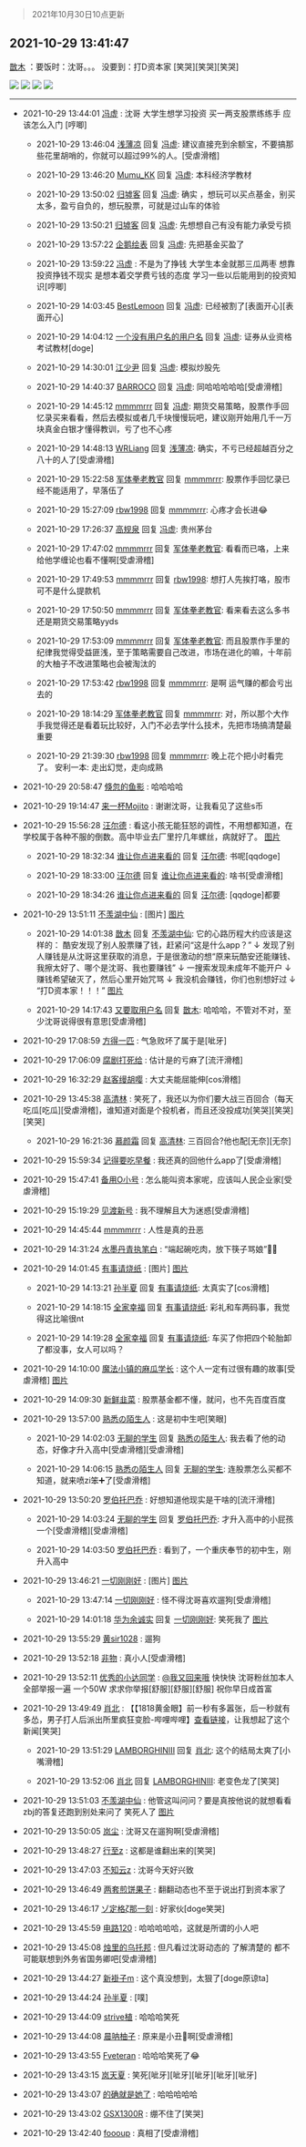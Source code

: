 > 2021年10月30日10点更新
<link rel="stylesheet" href="https://cdn.jsdelivr.net/gh/taotie6/sampleJSON@main/css/photo_show.css">
<meta name="referrer" content="no-referrer" />


 ## 2021-10-29 13:41:47 

 [㪚木](https://www.coolapk.com/feed/31042660?shareKey=MWI3OGQwMjc2OGUzNjE3YjhlMzQ~) ：要饭时：沈哥。。。
没要到：打D资本家
[笑哭][笑哭][笑哭] 

<div class="album">
<img class="img-item" src="http://image.coolapk.com/feed/2021/1029/13/3783511_bdb50332_5733_6725@1080x602.jpeg" />
<img class="img-item" src="http://image.coolapk.com/feed/2021/1029/13/1081091_cf50bbd1_6105_7427@1080x446.jpeg" />
<img class="img-item" src="http://image.coolapk.com/feed/2021/1029/13/1081091_de00f10f_6105_7429@1080x969.png" />
<img class="img-item" src="http://image.coolapk.com/feed/2019/0507/23/1081091_4586_1095@230x167.gif" />
</div>

 ------- 

- 2021-10-29 13:44:01 [冯虚](uid=3326548) : 沈哥 大学生想学习投资 买一两支股票练练手 应该怎么入门 [哼唧] 

    - 2021-10-29 13:46:04 [浅薄凉](uid=1630624) 回复 [冯虚](uid=3326548): 建议直接充到余额宝，不要搞那些花里胡哨的，你就可以超过99%的人。[受虐滑稽] 

    - 2021-10-29 13:46:20 [Mumu_KK](uid=1355663) 回复 [冯虚](uid=3326548): 本科经济学教材 

    - 2021-10-29 13:50:02 [归墟客](uid=3287587) 回复 [冯虚](uid=3326548): 确实 ，想玩可以买点基金，别买太多，盈亏自负的，想玩股票，可就是过山车的体验 

    - 2021-10-29 13:50:21 [归墟客](uid=3287587) 回复 [冯虚](uid=3326548): 先想想自己有没有能力承受亏损 

    - 2021-10-29 13:57:22 [企鹅绘表](uid=788546) 回复 [冯虚](uid=3326548): 先把基金买盈了 

    - 2021-10-29 13:59:22 [冯虚](uid=3326548) : 不是为了挣钱 大学生本金就那三瓜两枣 想靠投资挣钱不现实 是想本着交学费亏钱的态度 学习一些以后能用到的投资知识[哼唧] 

    - 2021-10-29 14:03:45 [BestLemoon](uid=3132087) 回复 [冯虚](uid=3326548): 已经被割了[表面开心][表面开心] 

    - 2021-10-29 14:04:12 [一个没有用户名的用户名](uid=1314924) 回复 [冯虚](uid=3326548): 证券从业资格考试教材[doge] 

    - 2021-10-29 14:30:01 [江少尹](uid=3524927) 回复 [冯虚](uid=3326548): 模拟炒股先 

    - 2021-10-29 14:40:37 [BARROCO](uid=838399) 回复 [冯虚](uid=3326548): 同哈哈哈哈哈[受虐滑稽] 

    - 2021-10-29 14:45:12 [mmmmrrr](uid=3384805) 回复 [冯虚](uid=3326548): 期货交易策略，股票作手回忆录买来看看，然后去模拟或者几千块慢慢玩吧，建议刚开始用几千一万块真金白银才懂得教训，亏了也不心疼 

    - 2021-10-29 14:48:13 [WRLiang](uid=533595) 回复 [浅薄凉](uid=1630624): 确实，不亏已经超越百分之八十的人了[受虐滑稽] 

    - 2021-10-29 15:22:58 [军体拳老教官](uid=2044950) 回复 [mmmmrrr](uid=3384805): 股票作手回忆录已经不能适用了，早落伍了 

    - 2021-10-29 15:27:09 [rbw1998](uid=602980) 回复 [mmmmrrr](uid=3384805): 心疼才会长进😂 

    - 2021-10-29 17:26:37 [高规泉](uid=1123484) 回复 [冯虚](uid=3326548): 贵州茅台 

    - 2021-10-29 17:47:02 [mmmmrrr](uid=3384805) 回复 [军体拳老教官](uid=2044950): 看看而已咯，上来给他学缠论也看不懂啊[受虐滑稽] 

    - 2021-10-29 17:49:53 [mmmmrrr](uid=3384805) 回复 [rbw1998](uid=602980): 想打人先挨打咯，股市可不是什么提款机 

    - 2021-10-29 17:50:50 [mmmmrrr](uid=3384805) 回复 [军体拳老教官](uid=2044950): 看来看去这么多书还是期货交易策略yyds 

    - 2021-10-29 17:53:09 [mmmmrrr](uid=3384805) 回复 [军体拳老教官](uid=2044950): 而且股票作手里的纪律我觉得受益匪浅，至于策略需要自己改进，市场在进化的嘛，十年前的大柚子不改进策略也会被淘汰的 

    - 2021-10-29 17:53:42 [rbw1998](uid=602980) 回复 [mmmmrrr](uid=3384805): 是啊 运气赚的都会亏出去的 

    - 2021-10-29 18:14:29 [军体拳老教官](uid=2044950) 回复 [mmmmrrr](uid=3384805): 对，所以那个大作手我觉得还是看着玩比较好，入门不必去学什么技术，先把市场搞清楚最重要 

    - 2021-10-29 21:39:30 [rbw1998](uid=602980) 回复 [mmmmrrr](uid=3384805): 晚上花个把小时看完了。  安利一本:  走出幻觉，走向成熟 

- 2021-10-29 20:58:47 [倏忽的鱼影](uid=2344116) : 哈哈哈哈 

- 2021-10-29 19:14:47 [来一杯Mojito](uid=718339) : 谢谢沈哥，让我看见了这些s币 

- 2021-10-29 15:56:28 [汪尔德](uid=1595236) : 看这小孩无能狂怒的调性，不用想都知道，在学校属于各种不服的倒数。高中毕业去厂里拧几年螺丝，病就好了。 [图片](http://image.coolapk.com/feed/2021/1029/15/1595236_5ce62571_4187_1782@593x502.jpeg)

    - 2021-10-29 18:32:34 [谁让你点进来看的](uid=1348471) 回复 [汪尔德](uid=1595236): 书呢[qqdoge] 

    - 2021-10-29 18:33:00 [汪尔德](uid=1595236) 回复 [谁让你点进来看的](uid=1348471): 啥书[受虐滑稽] 

    - 2021-10-29 18:34:26 [谁让你点进来看的](uid=1348471) 回复 [汪尔德](uid=1595236): [qqdoge]都要 

- 2021-10-29 13:51:11 [不羡湖中仙](uid=3789180) : [图片] [图片](http://image.coolapk.com/feed/2021/1029/13/3789180_6670_9345@828x1792.jpg)

    - 2021-10-29 14:01:38 [㪚木](uid=1081091) 回复 [不羡湖中仙](uid=3789180): 它的心路历程大约应该是这样的：
酷安发现了别人股票赚了钱，赶紧问“这是什么app？”
↓
发现了别人赚钱是从沈哥这里获取的消息，于是很激动的想“原来玩酷安还能赚钱、我擦太好了、哪个是沈哥、我也要赚钱”
↓
一搜索发现未成年不能开户
↓
赚钱希望破灭了，然后心里开始咒骂
↓<!--break-->
我没机会赚钱，你们也别想好过
↓
“打D资本家！！！” [图片](http://image.coolapk.com/feed/2019/0507/23/1081091_4586_1095@230x167.gif)

    - 2021-10-29 14:17:43 [又要取用户名](uid=4165690) 回复 [㪚木](uid=1081091): 哈哈哈，不管对不对，至少沈哥说得很有意思[受虐滑稽] 

- 2021-10-29 17:08:59 [方得一匹](uid=1818310) : 气急败坏了属于是[呲牙] 

- 2021-10-29 17:06:09 [腐剧打死给](uid=1391153) : 估计是的亏麻了[流汗滑稽] 

- 2021-10-29 16:32:29 [赵客缦胡嘤](uid=2186376) : 大丈夫能屈能伸[cos滑稽] 

- 2021-10-29 13:45:38 [高清林](uid=8114305) : 笑死了，我还以为你们要大战三百回合（每天吃瓜[吃瓜][受虐滑稽]，谁知道对面是个投机者，而且还没投成功[笑哭][笑哭][笑哭] 

    - 2021-10-29 16:21:36 [慕颜霜](uid=3801065) 回复 [高清林](uid=8114305): 三百回合?他也配[无奈][无奈] 

- 2021-10-29 15:59:34 [记得要吃早餐](uid=4374824) : 我还真的回他什么app了[受虐滑稽] 

- 2021-10-29 15:47:41 [备用O小号](uid=1002360) : 怎么能叫资本家呢，应该叫人民企业家[受虐滑稽] 

- 2021-10-29 15:19:29 [见渡新号](uid=868957) : 我不理解且大为迷惑[受虐滑稽] 

- 2021-10-29 14:45:44 [mmmmrrr](uid=3384805) : 人性是真的丑恶 

- 2021-10-29 14:31:24 [水墨丹青执笔白](uid=3060746) : “端起碗吃肉，放下筷子骂娘”🤣🤣 

- 2021-10-29 14:01:45 [有事请烧纸](uid=1802946) : [图片] [图片](http://image.coolapk.com/feed/2021/1029/14/1802946_5f9da828_7305_0244@600x1017.jpeg)

    - 2021-10-29 14:13:21 [孙半夏](uid=1851173) 回复 [有事请烧纸](uid=1802946): 太真实了[cos滑稽] 

    - 2021-10-29 14:18:15 [全家幸福](uid=2237599) 回复 [有事请烧纸](uid=1802946): 彩礼和车两码事，我觉得这比喻很nt 

    - 2021-10-29 14:19:28 [全家幸福](uid=2237599) 回复 [有事请烧纸](uid=1802946): 车买了你把四个轮胎卸了都没事，女人可以吗？ 

- 2021-10-29 14:10:00 [魔法小镇的麻瓜学长](uid=4623127) : 这个人一定有过很有趣的故事[受虐滑稽] [图片](http://image.coolapk.com/feed/2021/1029/14/4623127_0ae5717d_7798_8633@1080x2400.jpeg)

- 2021-10-29 14:09:30 [新鲜韭菜](uid=1735035) : 股票基金都不懂，就问，也不先百度百度 

- 2021-10-29 13:57:00 [熟悉の陌生人](uid=1933728) : 这是初中生吧[笑眼] 

    - 2021-10-29 14:02:03 [无聊的学生](uid=3383542) 回复 [熟悉の陌生人](uid=1933728): 我去看了他的动态，好像才升入高中[受虐滑稽][受虐滑稽] 

    - 2021-10-29 14:06:15 [熟悉の陌生人](uid=1933728) 回复 [无聊的学生](uid=3383542): 连股票怎么买都不知道，就来喷zi笨➕了[受虐滑稽] 

- 2021-10-29 13:50:20 [罗伯托巴乔](uid=1703680) : 好想知道他现实是干啥的[流汗滑稽] 

    - 2021-10-29 14:03:24 [无聊的学生](uid=3383542) 回复 [罗伯托巴乔](uid=1703680): 才升入高中的小屁孩一个[受虐滑稽][受虐滑稽] 

    - 2021-10-29 14:03:50 [罗伯托巴乔](uid=1703680) : 看到了，一个重庆奉节的初中生，刚升入高中 

- 2021-10-29 13:46:21 [一切刚刚好](uid=701389) : [图片] [图片](http://image.coolapk.com/feed/2021/1029/13/701389_02d23658_6379_3376@1080x3096.jpeg)

    - 2021-10-29 13:47:14 [一切刚刚好](uid=701389) : 怪不得沈哥喜欢遛狗[受虐滑稽] 

    - 2021-10-29 14:01:18 [华为余诚实](uid=1792952) 回复 [一切刚刚好](uid=701389): 笑死我了 [图片](http://image.coolapk.com/feed/2021/1029/14/1792952_e918cba2_7277_5877@828x1792.jpeg)

- 2021-10-29 13:55:29 [黄sir1028](uid=905870) : 遛狗 

- 2021-10-29 13:52:18 [非物](uid=2190248) : 真小人[受虐滑稽] 

- 2021-10-29 13:52:11 [优秀的小达同学](uid=3114536) : <a class="feed-link-uname" href="/u/我又回来哦">@我又回来哦</a> 快快快 沈哥粉丝加本人全部举报一遍 一个50W
求求你举报[舒服][舒服][舒服] 祝你早日成首富 

- 2021-10-29 13:49:49 [肖北](uid=1156293) : 【【1818黄金眼】前一秒有多嚣张，后一秒就有多怂，男子打人后派出所里疯狂变脸-哔哩哔哩】<a class="feed-link-url" href="https://b23.tv/wwxniV" title="https://b23.tv/wwxniV" target="_blank" rel="nofollow">查看链接</a>，让我想起了这个新闻[笑哭] 

    - 2021-10-29 13:51:29 [LAMBORGHINIII](uid=722957) 回复 [肖北](uid=1156293): 这个的结局太爽了[小嘴滑稽] 

    - 2021-10-29 13:52:06 [肖北](uid=1156293) 回复 [LAMBORGHINIII](uid=722957): 老变色龙了[笑哭] 

- 2021-10-29 13:51:03 [不羡湖中仙](uid=3789180) : 他管这叫问问？要是真按他说的就想看看zbj的答复还跑到别处来问了 笑死人了 [图片](http://image.coolapk.com/feed/2021/1029/13/3789180_6662_2698@828x1792.jpg)

- 2021-10-29 13:50:05 [岚尘](uid=1308250) : 沈哥又在遛狗啊[受虐滑稽] 

- 2021-10-29 13:48:27 [行至z](uid=582810) : 这都是谁翻出来的[笑哭] 

- 2021-10-29 13:47:03 [不知云z](uid=5657858) : 沈哥今天好兴致 

- 2021-10-29 13:46:49 [两套煎饼果子](uid=810336) : 翻翻动态也不至于说出打到资本家了 

- 2021-10-29 13:46:17 [ゾ定格ζ那一刻](uid=1167739) : 好家伙[doge笑哭] 

- 2021-10-29 13:45:59 [电路120](uid=711711) : 哈哈哈哈哈，这就是所谓的小人吧 

- 2021-10-29 13:45:08 [烛里的乌托邦](uid=3715048) : 但凡看过沈哥动态的
了解清楚的
都不可能联想到外务省国务卿吧[受虐滑稽] 

- 2021-10-29 13:44:27 [新褂子m](uid=913624) : 这个真没想到，太狠了[doge原谅ta] 

- 2021-10-29 13:44:24 [孙半夏](uid=1851173) : [噗] 

- 2021-10-29 13:44:09 [strive植](uid=1468928) : 哈哈哈笑死 

- 2021-10-29 13:44:08 [晨呐柚子](uid=1956918) : 原来是小丑🤡啊[受虐滑稽] 

- 2021-10-29 13:43:55 [Fveteran](uid=1800294) : 哈哈哈笑死了😂 

- 2021-10-29 13:43:15 [岚天夏](uid=1974131) : 笑死[呲牙][呲牙][呲牙][呲牙][呲牙] 

- 2021-10-29 13:43:07 [的确就是她了](uid=1548666) : 哈哈哈哈哈 

- 2021-10-29 13:43:02 [GSX1300R](uid=2881715) : 绷不住了[笑哭] 

- 2021-10-29 13:42:40 [foooup](uid=12770621) : 真相了[受虐滑稽] 

